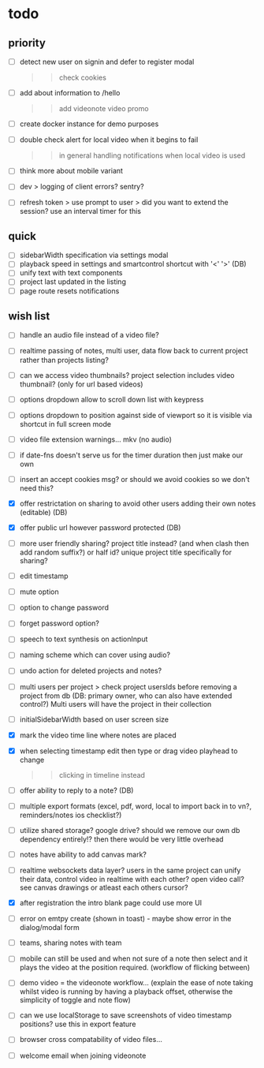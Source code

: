 # todo

## priority

- [ ] detect new user on signin and defer to register modal

  > > check cookies

- [ ] add about information to /hello

  > > add videonote video promo

- [ ] create docker instance for demo purposes

- [ ] double check alert for local video when it begins to fail

  > > in general handling notifications when local video is used

- [ ] think more about mobile variant
- [ ] dev > logging of client errors? sentry?
- [ ] refresh token > use prompt to user > did you want to extend the session? use an interval timer for this

## quick

- [ ] sidebarWidth specification via settings modal
- [ ] playback speed in settings and smartcontrol shortcut with '<' '>' (DB)
- [ ] unify text with text components
- [ ] project last updated in the listing
- [ ] page route resets notifications

## wish list

- [ ] handle an audio file instead of a video file?
- [ ] realtime passing of notes, multi user, data flow back to current project rather than projects listing?
- [ ] can we access video thumbnails? project selection includes video thumbnail? (only for url based videos)

- [ ] options dropdown allow to scroll down list with keypress
- [ ] options dropdown to position against side of viewport so it is visible via shortcut in full screen mode

- [ ] video file extension warnings... mkv (no audio)

- [ ] if date-fns doesn't serve us for the timer duration then just make our own

- [ ] insert an accept cookies msg? or should we avoid cookies so we don't need this?

- [x] offer restrictation on sharing to avoid other users adding their own notes (editable) (DB)
- [x] offer public url however password protected (DB)
- [ ] more user friendly sharing? project title instead? (and when clash then add random suffix?) or half id? unique project title specifically for sharing?

- [ ] edit timestamp

- [ ] mute option

- [ ] option to change password
- [ ] forget password option?

- [ ] speech to text synthesis on actionInput

- [ ] naming scheme which can cover using audio?

- [ ] undo action for deleted projects and notes?

- [ ] multi users per project > check project usersIds before removing a project from db (DB: primary owner, who can also have extended control?) Multi users will have the project in their collection

- [ ] initialSidebarWidth based on user screen size
- [x] mark the video time line where notes are placed
- [x] when selecting timestamp edit then type or drag video playhead to change
  > > clicking in timeline instead
- [ ] offer ability to reply to a note? (DB)
- [ ] multiple export formats (excel, pdf, word, local to import back in to vn?, reminders/notes ios checklist?)

- [ ] utilize shared storage? google drive? should we remove our own db dependency entirely!? then there would be very little overhead

- [ ] notes have ability to add canvas mark?

- [ ] realtime websockets data layer? users in the same project can unify their data, control video in realtime with each other? open video call? see canvas drawings or atleast each others cursor?

- [x] after registration the intro blank page could use more UI
- [ ] error on emtpy create (shown in toast) - maybe show error in the dialog/modal form
- [ ] teams, sharing notes with team

- [ ] mobile can still be used and when not sure of a note then select and it plays the video at the position required. (workflow of flicking between)
- [ ] demo video = the videonote workflow... (explain the ease of note taking whilst video is running by having a playback offset, otherwise the simplicity of toggle and note flow)

- [ ] can we use localStorage to save screenshots of video timestamp positions? use this in export feature

- [ ] browser cross compatability of video files...

- [ ] welcome email when joining videonote

